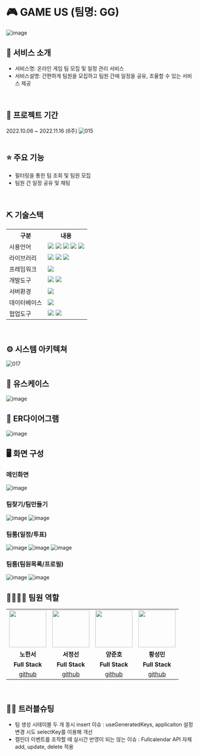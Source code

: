 # 🎮 GAME US (팀명: GG)
![image](https://user-images.githubusercontent.com/112371684/202656918-95d247eb-93c2-4732-99ad-186ab412cb3a.png)

## 👀 서비스 소개
* 서비스명: 온라인 게임 팀 모집 및 일정 관리 서비스
* 서비스설명: 간편하게 팀원을 모집하고 팀원 간에 일정을 공유, 조율할 수 있는 서비스 제공
<br>

## 📅 프로젝트 기간
2022.10.06 ~ 2022.11.16 (6주)
![015](https://user-images.githubusercontent.com/112401561/202659667-6c85299e-bf3f-4ab7-ac97-018c1a420f9c.png)
<br>
<br>

## ⭐ 주요 기능
* 필터링을 통한 팀 조회 및 팀원 모집
* 팀원 간 일정 공유 및 채팅
<br>

## ⛏ 기술스택
<table>
    <tr>
        <th>구분</th>
        <th>내용</th>
    </tr>
    <tr>
        <td>사용언어</td>
        <td>
            <img src="https://img.shields.io/badge/Java-007396?style=for-the-badge&logo=java&logoColor=white"/>
            <img src="https://img.shields.io/badge/HTML5-E34F26?style=for-the-badge&logo=HTML5&logoColor=white"/>
            <img src="https://img.shields.io/badge/CSS3-1572B6?style=for-the-badge&logo=CSS3&logoColor=white"/>
            <img src="https://img.shields.io/badge/JavaScript-F7DF1E?style=for-the-badge&logo=JavaScript&logoColor=white"/>
            <img src="https://img.shields.io/badge/React-61DAFB?style=for-the-badge&logo=React&logoColor=black">
        </td>
    </tr>
    <tr>
        <td>라이브러리</td>
        <td>
            <img src="https://img.shields.io/badge/BootStrap-7952B3?style=for-the-badge&logo=BootStrap&logoColor=white"/>
            <img src="https://img.shields.io/badge/React_Router-CA4245?style=for-the-badge&logo=react-router&logoColor=white">
            <img src="https://img.shields.io/badge/Axios-007CE2?style=for-the-badge&logo=axios&logoColor=white" >
        </td>
    </tr>
    <tr>
        <td>프레임워크</td>
        <td>
            <img src="https://img.shields.io/badge/Spring Boot-6DB33F?style=for-the-badge&logo=Spring Boot&logoColor=white"/>
        </td>
    </tr>
    <tr>
        <td>개발도구</td>
        <td>
            <img src="https://img.shields.io/badge/Eclipse-2C2255?style=for-the-badge&logo=Eclipse&logoColor=white"/>
            <img src="https://img.shields.io/badge/VSCode-007ACC?style=for-the-badge&logo=VisualStudioCode&logoColor=white"/>
        </td>
    </tr>
    <tr>
        <td>서버환경</td>
        <td>
            <img src="https://img.shields.io/badge/Apache Tomcat-D22128?style=for-the-badge&logo=Apache Tomcat&logoColor=white"/>
        </td>
    </tr>
    <tr>
        <td>데이터베이스</td>
        <td>
            <img src="https://img.shields.io/badge/MySQL-4479A1?style=for-the-badge&logo=MySQL&logoColor=white"/>
        </td>
    </tr>
    <tr>
        <td>협업도구</td>
        <td>
            <img src="https://img.shields.io/badge/GitHub-181717?style=for-the-badge&logo=GitHub&logoColor=white"/>
            <img src="https://img.shields.io/badge/Slack-4A154B?style=flat-square&logo=Slack&logoColor=white"/>
        </td>
    </tr>
</table>


<br>

## ⚙ 시스템 아키텍쳐
![017](https://user-images.githubusercontent.com/112401561/202659720-92f6d6e2-da06-4def-a8c0-c8ee3c3ffa23.png)
<br>

## 📌 유스케이스
![image](https://user-images.githubusercontent.com/112401561/202659294-1d8ebd64-1b6b-4c11-b09f-c2482bc57e93.png)
<br>

## 📌 ER다이어그램
![image](https://user-images.githubusercontent.com/112401561/202659106-fa9dc8ea-c386-4700-bc58-bf6427d85f38.png)
<br>

## 🖥 화면 구성

### 메인화면
![image](https://user-images.githubusercontent.com/112401561/216873513-17e84d60-cea1-4fa5-b865-5632e050f033.png)
<br>

### 팀찾기/팀만들기
![image](https://user-images.githubusercontent.com/112401561/216873643-47c62ddb-8dd9-4bc3-9a6b-7731eb109d61.png)
![image](https://user-images.githubusercontent.com/112401561/216873719-868ccb90-9ba8-4d2b-bc6a-b4cabe3f7ca6.png)
<br>

### 팀룸(일정/투표)
![image](https://user-images.githubusercontent.com/112401561/216873857-0fae749a-3a68-4591-bc54-35ee73decc7d.png)
![image](https://user-images.githubusercontent.com/112401561/216873911-4da04d90-a2a5-4725-9b3c-14d985d8c7ce.png)
![image](https://user-images.githubusercontent.com/112401561/216873981-c91f57ef-1fff-4fd8-923a-d49dbf911adb.png)
<br>

### 팀룸(팀원목록/프로필)
![image](https://user-images.githubusercontent.com/112401561/216874254-332e2b73-8705-49db-808c-0efec2307180.png)
![image](https://user-images.githubusercontent.com/112401561/216874683-2859995f-da02-46f4-894b-4cf3702bd7e1.png)
<br>

### 

## 👨‍👩‍👦‍👦 팀원 역할
<table>
  <tr>
    <td align="center"><img src="https://item.kakaocdn.net/do/fd49574de6581aa2a91d82ff6adb6c0115b3f4e3c2033bfd702a321ec6eda72c" width="100" height="100"/></td>
    <td align="center"><img src="https://mb.ntdtv.kr/assets/uploads/2019/01/Screen-Shot-2019-01-08-at-4.31.55-PM-e1546932545978.png" width="100" height="100"/></td>
    <td align="center"><img src="https://mblogthumb-phinf.pstatic.net/20160127_177/krazymouse_1453865104404DjQIi_PNG/%C4%AB%C4%AB%BF%C0%C7%C1%B7%BB%C1%EE_%B6%F3%C0%CC%BE%F0.png?type=w2" width="100" height="100"/></td>
    <td align="center"><img src="https://i.pinimg.com/236x/ed/bb/53/edbb53d4f6dd710431c1140551404af9.jpg" width="100" height="100"/></td>
  </tr>
  <tr>
    <td align="center"><strong>노한서</strong></td>
    <td align="center"><strong>서정선</strong></td>
    <td align="center"><strong>양준호</strong></td>
    <td align="center"><strong>황성민</strong></td>
  </tr>
  <tr>
    <td align="center"><b>Full Stack</b></td>
    <td align="center"><b>Full Stack</b></td>
    <td align="center"><b>Full Stack</b></td>
    <td align="center"><b>Full Stack</b></td>
  </tr>
  <tr>
    <td align="center"><a href="https://github.com/ignaciocha" target='_blank'>github</a></td>
    <td align="center"><a href="https://github.com/slowarirang" target='_blank'>github</a></td>
    <td align="center"><a href="https://github.com/자신의username작성해주세요" target='_blank'>github</a></td>
    <td align="center"><a href="https://github.com/foroh1504" target='_blank'>github</a></td>
  </tr>
</table>
<br>

## 🤾‍♂️ 트러블슈팅 
* 팀 생성 시테이블 두 개 동시 insert 이슈 : useGeneratedKeys, applicaiton 설정 변경 시도 selectKey를 이용해 개선
* 캘린더 이벤트를 조작할 때 실시간 반영이 되는 않는 이슈 : Fullcalendar API 자체 add, update, delete 적용
 <br>
